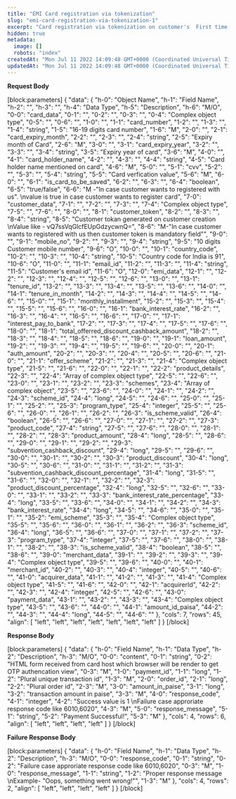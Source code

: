 ```yaml
---
title: "EMI Card registration via tokenization"
slug: "emi-card-registration-via-tokenization-1"
excerpt: "Card registration via tokenization on customer's  First time journey with Plura): when customer given consent for card provisioning in case Iframe/Redirect & Seamless. Customer's Consent would be a part of Process Payment API request payload.\nFirst Time card tokenization- New is_card_to_be_saved field introduced which need to be send in Process payment API call. Card will be tokenized after successful capture transaction."
hidden: true
metadata: 
  image: []
  robots: "index"
createdAt: "Mon Jul 11 2022 14:09:48 GMT+0000 (Coordinated Universal Time)"
updatedAt: "Mon Jul 11 2022 14:09:48 GMT+0000 (Coordinated Universal Time)"
---
```

**Request Body** 

[block:parameters]
{
  "data": {
    "h-0": "Object Name",
    "h-1": "Field Name",
    "h-2": "",
    "h-3": "",
    "h-4": "Data Type",
    "h-5": "Description",
    "h-6": "M/O",
    "0-0": "card_data",
    "0-1": "",
    "0-2": "",
    "0-3": "",
    "0-4": "Complex object type",
    "0-5": "",
    "0-6": "",
    "1-0": "",
    "1-1": "card_number",
    "1-2": "",
    "1-3": "",
    "1-4": "string",
    "1-5": "16-19 digits card number",
    "1-6": "M",
    "2-0": "",
    "2-1": "card_expiry_month",
    "2-2": "",
    "2-3": "",
    "2-4": "string",
    "2-5": "Expiry month of Card",
    "2-6": "M",
    "3-0": "",
    "3-1": "card_expiry_year",
    "3-2": "",
    "3-3": "",
    "3-4": "string",
    "3-5": "Expiry year of card",
    "3-6": "M",
    "4-0": "",
    "4-1": "card_holder_name",
    "4-2": "",
    "4-3": "",
    "4-4": "string",
    "4-5": "Card holder name mentioned on card",
    "4-6": "M",
    "5-0": "",
    "5-1": "cvv",
    "5-2": "",
    "5-3": "",
    "5-4": "string",
    "5-5": "Card verfication value",
    "5-6": "M",
    "6-0": "",
    "6-1": "is_card_to_be_saved",
    "6-2": "",
    "6-3": "",
    "6-4": "boolean",
    "6-5": "true/false",
    "6-6": "M -\"In case customer wants to registered with us\".  \nvalue is true in case customer wants to register card",
    "7-0": "customer_data",
    "7-1": "",
    "7-2": "",
    "7-3": "",
    "7-4": "Complex object type",
    "7-5": "",
    "7-6": "",
    "8-0": "",
    "8-1": "customer_token",
    "8-2": "",
    "8-3": "",
    "8-4": "string",
    "8-5": "Customer tokan generated on customer creation  \nValue like - vQ7ssVqGlcfEUpGdzycwnQ=",
    "8-6": "M-\"In case customer wants to registered with us then customer token is mandatory field\"",
    "9-0": "",
    "9-1": "mobile_no",
    "9-2": "",
    "9-3": "",
    "9-4": "string",
    "9-5": "10 digits Customer mobile number",
    "9-6": "O",
    "10-0": "",
    "10-1": "country_code",
    "10-2": "",
    "10-3": "",
    "10-4": "string",
    "10-5": "Country code for India is 91",
    "10-6": "O",
    "11-0": "",
    "11-1": "email_id",
    "11-2": "",
    "11-3": "",
    "11-4": "string",
    "11-5": "Customer's email id",
    "11-6": "O",
    "12-0": "emi_data",
    "12-1": "",
    "12-2": "",
    "12-3": "",
    "12-4": "",
    "12-5": "",
    "12-6": "",
    "13-0": "",
    "13-1": "tenure_id",
    "13-2": "",
    "13-3": "",
    "13-4": "",
    "13-5": "",
    "13-6": "",
    "14-0": "",
    "14-1": "tenure_in_month",
    "14-2": "",
    "14-3": "",
    "14-4": "",
    "14-5": "",
    "14-6": "",
    "15-0": "",
    "15-1": "monthly_installment",
    "15-2": "",
    "15-3": "",
    "15-4": "",
    "15-5": "",
    "15-6": "",
    "16-0": "",
    "16-1": "bank_interest_rate",
    "16-2": "",
    "16-3": "",
    "16-4": "",
    "16-5": "",
    "16-6": "",
    "17-0": "",
    "17-1": "interest_pay_to_bank",
    "17-2": "",
    "17-3": "",
    "17-4": "",
    "17-5": "",
    "17-6": "",
    "18-0": "",
    "18-1": "total_offerred_discount_cashback_amount",
    "18-2": "",
    "18-3": "",
    "18-4": "",
    "18-5": "",
    "18-6": "",
    "19-0": "",
    "19-1": "loan_amount",
    "19-2": "",
    "19-3": "",
    "19-4": "",
    "19-5": "",
    "19-6": "",
    "20-0": "",
    "20-1": "auth_amount",
    "20-2": "",
    "20-3": "",
    "20-4": "",
    "20-5": "",
    "20-6": "",
    "21-0": "",
    "21-1": "offer_scheme",
    "21-2": "",
    "21-3": "",
    "21-4": "Complex object type",
    "21-5": "",
    "21-6": "",
    "22-0": "",
    "22-1": "",
    "22-2": "product_details",
    "22-3": "",
    "22-4": "Array of  complex object type",
    "22-5": "",
    "22-6": "",
    "23-0": "",
    "23-1": "",
    "23-2": "",
    "23-3": "schemes",
    "23-4": "Array of complex object",
    "23-5": "",
    "23-6": "",
    "24-0": "",
    "24-1": "",
    "24-2": "",
    "24-3": "scheme_id",
    "24-4": "long",
    "24-5": "",
    "24-6": "",
    "25-0": "",
    "25-1": "",
    "25-2": "",
    "25-3": "program_type",
    "25-4": "integer",
    "25-5": "",
    "25-6": "",
    "26-0": "",
    "26-1": "",
    "26-2": "",
    "26-3": "is_scheme_valid",
    "26-4": "boolean",
    "26-5": "",
    "26-6": "",
    "27-0": "",
    "27-1": "",
    "27-2": "",
    "27-3": "product_code",
    "27-4": "string",
    "27-5": "",
    "27-6": "",
    "28-0": "",
    "28-1": "",
    "28-2": "",
    "28-3": "product_amount",
    "28-4": "long",
    "28-5": "",
    "28-6": "",
    "29-0": "",
    "29-1": "",
    "29-2": "",
    "29-3": "subvention_cashback_discount",
    "29-4": "long",
    "29-5": "",
    "29-6": "",
    "30-0": "",
    "30-1": "",
    "30-2": "",
    "30-3": "product_discount",
    "30-4": "long",
    "30-5": "",
    "30-6": "",
    "31-0": "",
    "31-1": "",
    "31-2": "",
    "31-3": "subvention_cashback_discount_percentage",
    "31-4": "long",
    "31-5": "",
    "31-6": "",
    "32-0": "",
    "32-1": "",
    "32-2": "",
    "32-3": "product_discount_percentage",
    "32-4": "long",
    "32-5": "",
    "32-6": "",
    "33-0": "",
    "33-1": "",
    "33-2": "",
    "33-3": "bank_interest_rate_percentage",
    "33-4": "long",
    "33-5": "",
    "33-6": "",
    "34-0": "",
    "34-1": "",
    "34-2": "",
    "34-3": "bank_interest_rate",
    "34-4": "long",
    "34-5": "",
    "34-6": "",
    "35-0": "",
    "35-1": "",
    "35-2": "emi_scheme",
    "35-3": "",
    "35-4": "Complex object type",
    "35-5": "",
    "35-6": "",
    "36-0": "",
    "36-1": "",
    "36-2": "",
    "36-3": "scheme_id",
    "36-4": "long",
    "36-5": "",
    "36-6": "",
    "37-0": "",
    "37-1": "",
    "37-2": "",
    "37-3": "program_type",
    "37-4": "integer",
    "37-5": "",
    "37-6": "",
    "38-0": "",
    "38-1": "",
    "38-2": "",
    "38-3": "is_scheme_valid",
    "38-4": "boolean",
    "38-5": "",
    "38-6": "",
    "39-0": "merchant_data",
    "39-1": "",
    "39-2": "",
    "39-3": "",
    "39-4": "Complex object type",
    "39-5": "",
    "39-6": "",
    "40-0": "",
    "40-1": "merchant_id",
    "40-2": "",
    "40-3": "",
    "40-4": "integer",
    "40-5": "",
    "40-6": "",
    "41-0": "acquirer_data",
    "41-1": "",
    "41-2": "",
    "41-3": "",
    "41-4": "Complex object type",
    "41-5": "",
    "41-6": "",
    "42-0": "",
    "42-1": "acquirerId",
    "42-2": "",
    "42-3": "",
    "42-4": "integer",
    "42-5": "",
    "42-6": "",
    "43-0": "payment_data",
    "43-1": "",
    "43-2": "",
    "43-3": "",
    "43-4": "Complex object type",
    "43-5": "",
    "43-6": "",
    "44-0": "",
    "44-1": "amount_id_paisa",
    "44-2": "",
    "44-3": "",
    "44-4": "long",
    "44-5": "",
    "44-6": ""
  },
  "cols": 7,
  "rows": 45,
  "align": [
    "left",
    "left",
    "left",
    "left",
    "left",
    "left",
    "left"
  ]
}
[/block]


**Response Body** 

[block:parameters]
{
  "data": {
    "h-0": "Field Name",
    "h-1": "Data Type",
    "h-2": "Description",
    "h-3": "M/O",
    "0-0": "content",
    "0-1": "string",
    "0-2": "HTML form received from card host which browser will be render to get OTP authencation view",
    "0-3": "M",
    "1-0": "payment_id",
    "1-1": "long",
    "1-2": "Plural unique transaction id",
    "1-3": "M",
    "2-0": "order_id",
    "2-1": "long",
    "2-2": "Plural order id",
    "2-3": "M",
    "3-0": "amount_in_paise",
    "3-1": "long",
    "3-2": "transaction amount in paise",
    "3-3": "M",
    "4-0": "response_code",
    "4-1": "integer",
    "4-2": "Success value is 1  \nFailure case approriate response code  like 6010,6020",
    "4-3": "M",
    "5-0": "response_message",
    "5-1": "string",
    "5-2": "Payment Successful!",
    "5-3": "M"
  },
  "cols": 4,
  "rows": 6,
  "align": [
    "left",
    "left",
    "left",
    "left"
  ]
}
[/block]


**Failure Response Body** 

[block:parameters]
{
  "data": {
    "h-0": "Field Name",
    "h-1": "Data Type",
    "h-2": "Description",
    "h-3": "M/O",
    "0-0": "response_code",
    "0-1": "string",
    "0-2": "Failure case approriate response code  like 6010,6020",
    "0-3": "M",
    "1-0": "response_message",
    "1-1": "string",
    "1-2": "Proper response message  \nExample- \"Oops, something went wrong!\"",
    "1-3": "M"
  },
  "cols": 4,
  "rows": 2,
  "align": [
    "left",
    "left",
    "left",
    "left"
  ]
}
[/block]
